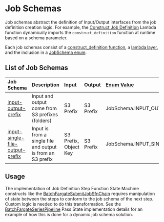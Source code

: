 # Job Schemas
Job schemas abstract the definition of Input/Output interfaces from the job definition creation logic. For example, the [Construct Job Definition](../lambda/constructJobDefinition/index.py) Lambda function dynamically imports the `construct_definition` function at runtime based on a schema parameter.

Each job schemas consist of a [construct_definition function](../job-schemas-lambda-layers/input-output-prefix/input-output-prefix.py), a [lambda layer](./index.ts), and the inclusion in a [JobSchema enum](./index.ts).

## List of Job Schemas
| **Job Schema** | Description | Input | Output | [Enum Value](index.ts) |
|:-------------|:-------------|:-------------|:-------------|:-------------|
| [input-output-prefix](./input-output-prefix/input-output-prefix.py) | Input and output come from S3 prefixes (folders) | S3 Prefix | S3 Prefix | JobSchema.INPUT_OUTPUT_PREFIX |
| [input-single-file-output-prefix](./input-single-file-output-prefix/input-single-file-output-prefix.py) | Input is from a single file and output is from an S3 prefix | S3 Prefix, Object Key | S3 Prefix | JobSchema.INPUT_SINGLE_FILE_OUTPUT_PREFIX |

## Usage
The implementation of Job Definition Step Function State Machine constructs like the [BatchFargateSubmitJobSfnChain](../../aws-batch-fargate-submit-job-sfn-chain/index.ts) requires manipulation of state between the steps to conform to the job schema of the next step. Custom logic is needed to do this transformation. See the [BatchFargateSeriesPipeline](../../../patterns/aws-batch-fargate-series-pipeline/index.ts) Pass State implementation details for an example of how this is done for a dynamic job schema solution.